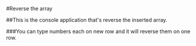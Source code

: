 ﻿#Reverse the array

##This is the console application that's reverse the inserted array. 

###You can type numbers each on new row and it will reverse them on one row.